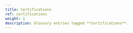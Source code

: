 ```yaml
---
title: Certifications
ref: certifications
weight: 1
description: Glossary entries tagged **Certifications**.
---
```


